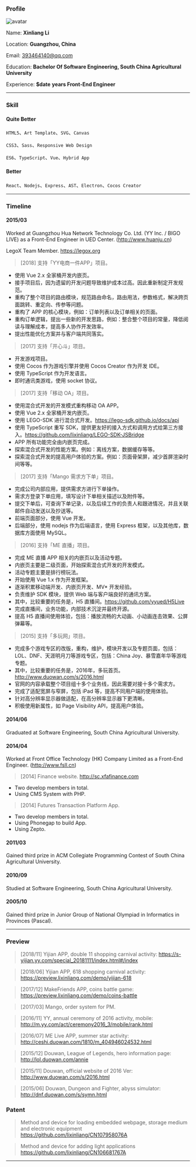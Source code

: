 
### Profile

![avatar](./static/img/avatar.jpg)

Name: __Xinliang Li__

Location: __Guangzhou, China__

Email:  393464140@qq.com

Education: __Bachelor Of Software Engineering, South China Agricultural University__

Experience: __$date__ __years Front-End Engineer__

---
### Skill

#### Quite Better

`HTML5`、`Art Template`、`SVG`、`Canvas`

`CSS3`、`Sass`、`Responsive Web Design`

`ES6`、`TypeScript`、`Vue`、`Hybrid App`

#### Better

`React`、`Nodejs`、`Express`、`AST`、`Electron`、`Cocos Creator`

---
### Timeline

#### 2015/03

Worked at Guangzhou Hua Network Technology Co. Ltd. (YY Inc. / BIGO LIVE) as a Front-End Engineer in UED Center. (http://www.huanju.cn)

LegoX Team Member. https://legox.org

> [2018] 支持「YY电商一件APP」项目。

* 使用 Vue 2.x 全家桶开发内嵌页。
* 接手项目后，因为遗留的开发问题导致维护成本过高。因此重新制定开发规范。
* 重构了整个项目的路由模块，规范路由命名，路由用法，参数格式，解决跨页面跳转、重定向、传参等问题。
* 重构了 APP 的核心模块，例如：订单列表以及订单相关的页面。
* 重构订单逻辑，提出一些新的开发思路，例如：整合整个项目的常量，降低阅读与理解成本，提高多人协作开发效率。
* 提出性能优化方案并与客户端共同落实。

> [2017] 支持「开心斗」项目。

* 开发游戏项目。
* 使用 Cocos 作为游戏引擎并使用 Cocos Creator 作为开发 IDE。
* 使用 TypeScript 作为开发语言。
* 即时通讯类游戏，使用 socket 协议。

> [2017] 支持「移动 OA」项目。

* 使用混合式开发的开发模式重构移动 OA APP。
* 使用 Vue 2.x 全家桶开发内嵌页。
* 使用 LEGO-SDK 进行混合式开发。https://lego-sdk.github.io/docs/api
* 使用 TypeScript 重写 SDK，提供更友好的接入方式和调用方式给第三方接入。https://github.com/lixinliang/LEGO-SDK-JSBridge
* APP 所有功能完全由内嵌页完成。
* 探索混合式开发的性能方案。例如：离线方案，数据缓存等等。
* 探索混合式开发的提高用户体验的方案。例如：页面骨架屏，减少首屏渲染时间等等。

> [2017] 支持「Mango 需求方下单」项目。

* 完成公司内部应用，提供需求方进行下单操作。
* 需求方登录下单应用，填写设计下单相关描述以及附件等。
* 提交下单后，可查询下单记录，以及后续工作的负责人和跟进情况，并且关联邮件自动发送以及抄送等。
* 前端页面部分，使用 Vue 开发。
* 后端部分，使用 nodejs 作为后端语言，使用 Express 框架，以及其他库，数据库方面使用 MySQL。

> [2016] 支持「ME 直播」项目。

* 完成 ME 直播 APP 相关的内嵌页以及活动专题。
* 内嵌页主要是二级页面，开始探索混合式开发的开发模式。
* 活动专题主要是排行榜玩法。
* 开始使用 Vue 1.x 作为开发框架。
* 逐渐积累移动端开发、内嵌页开发、MV* 开发经验。
* 负责维护 SDK 模块，提供 Web 端与客户端良好的通讯方案。
* 其中，比较重要的任务是，H5 直播间。https://github.com/yyued/H5Live
* 完成直播间，业务功能，内部技术沉淀并最终开源。
* 提高 H5 直播间使用体验，包括：播放流畅的大动画、小动画连击效果、公屏弹幕等。

> [2015] 支持「多玩网」项目。

* 完成多个游戏专区的改版，重构，维护，模块开发以及专题页面，包括：LOL、DNF、天涯明月刀等游戏专区，包括：China Joy、暴雪嘉年华等游戏专题。
* 其中，比较重要的任务是，2016年，多玩首页。http://www.duowan.com/s/2016.html
* 官网的内容承载整个项目组十多个业务线，因此需要对接十多个需求方。
* 完成了适配宽屏与窄屏，包括 iPad 等，提高不同用户端的使用体验。
* 针对高分辨率显示器做适配，在高分辨率显示器下更清晰。
* 积极使用新属性，如 Page Visibility API，提高用户体验。

#### 2014/06

Graduated at Software Engineering, South China Agricultural University.

#### 2014/04

Worked at Front Office Technology (HK) Company Limited as a Front-End Engineer. (http://www.fsll.cn)

> [2014] Finance website. http://sc.xfafinance.com

* Two develop members in total.
* Using CMS System with PHP.

> [2014] Futures Transaction Platform App.

* Two develop members in total.
* Using Phonegap to build App.
* Using Zepto.

#### 2011/03

Gained third prize in ACM Collegiate Programming Contest of South China Agricultural University.

#### 2010/09

Studied at Software Engineering, South China Agricultural University.

#### 2005/10

Gained third prize in Junior Group of National Olympiad in Informatics in Provinces (Pascal).

---
### Preview

> [2018/11] Yijian APP, double 11 shopping carnival activity: https://s-yijian.yy.com/special_20181111/index.html#/index

> [2018/06] Yijian APP, 618 shopping carnival activity: https://preview.lixinliang.com/demo/yijian-618

> [2017/12] MakeFriends APP, coins battle game: https://preview.lixinliang.com/demo/coins-battle

> [2017/03] Mango, order system for PM.

> [2016/11] YY, annual ceremony of 2016 activity, mobile: http://m.yy.com/act/ceremony2016_3/mobile/rank.html

> [2016/07] ME Live APP, summer star activity: http://ceshi.duowan.com/1810/m_404946024532.html

> [2015/12] Douwan, League of Legends, hero information page: http://lol.duowan.com/annie

> [2015/11] Douwan, official website of 2016 Ver: http://www.duowan.com/s/2016.html

> [2015/06] Douwan, Dungeon and Fighter, abyss simulator: http://dnf.duowan.com/s/symn.html
### Patent

> Method and device for loading embedded webpage, storage medium and electronic equipment https://github.com/lixinliang/CN107958076A

> Method and device for adding light applications https://github.com/lixinliang/CN106681767A

---
